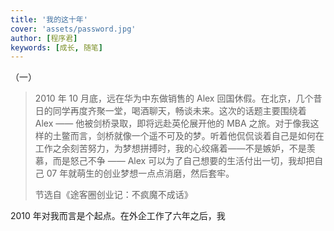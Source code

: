 ```yaml
---
title: '我的这十年'
cover: 'assets/password.jpg'
author: [程序君]
keywords: [成长, 随笔]
---
```


（一）

> 2010 年 10 月底，远在华为中东做销售的 Alex 回国休假。在北京，几个昔日的同学再度齐聚一堂，喝酒聊天，畅谈未来。这次的话题主要围绕着 Alex —— 他被剑桥录取，即将远赴英伦展开他的 MBA 之旅。对于像我这样的土鳖而言，剑桥就像一个遥不可及的梦。听着他侃侃谈着自己是如何在工作之余刻苦努力，为梦想拼搏时，我的心绞痛着——不是嫉妒，不是羡慕，而是怒己不争 —— Alex 可以为了自己想要的生活付出一切，我却把自己 07 年就萌生的创业梦想一点点消磨，然后套牢。
>
> 节选自《途客圈创业记：不疯魔不成话》

2010 年对我而言是个起点。在外企工作了六年之后，我
